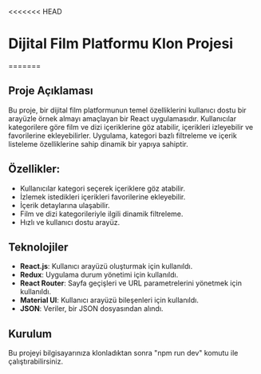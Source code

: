 <<<<<<< HEAD
# Dijital Film Platformu Klon Projesi
=======
## Proje Açıklaması
Bu proje, bir dijital film platformunun temel özelliklerini kullanıcı dostu bir arayüzle örnek almayı amaçlayan bir React uygulamasıdır. Kullanıcılar kategorilere göre film ve dizi içeriklerine göz atabilir, içerikleri izleyebilir ve favorilerine ekleyebilirler. Uygulama, kategori bazlı filtreleme ve içerik listeleme özelliklerine sahip dinamik bir yapıya sahiptir.

## Özellikler:
- Kullanıcılar kategori seçerek içeriklere göz atabilir.
- İzlemek istedikleri içerikleri favorilerine ekleyebilir.
- İçerik detaylarına ulaşabilir.
- Film ve dizi kategorileriyle ilgili dinamik filtreleme.
- Hızlı ve kullanıcı dostu arayüz.

## Teknolojiler
- **React.js**: Kullanıcı arayüzü oluşturmak için kullanıldı.
- **Redux**: Uygulama durum yönetimi için kullanıldı.
- **React Router**: Sayfa geçişleri ve URL parametrelerini yönetmek için kullanıldı.
- **Material UI**: Kullanıcı arayüzü bileşenleri için kullanıldı.
- **JSON**: Veriler, bir JSON dosyasından alındı.

## Kurulum
Bu projeyi bilgisayarınıza klonladıktan sonra "npm run dev" komutu ile çalıştırabilirsiniz.


>>>>>>> 
